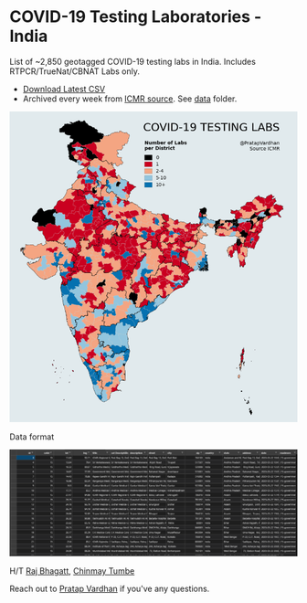 # COVID-19 Testing Laboratories - India

List of ~2,850 geotagged COVID-19 testing labs in India. Includes RTPCR/TrueNat/CBNAT Labs only.

- [Download Latest CSV](testing-facilities.csv)
- Archived every week from [ICMR source](https://covid.icmr.org.in/testing-facilities). See [data](data/) folder.

![map](images/icmr-covid-labs.png)

Data format

![csv](images/csv.png)

H/T [Raj Bhagatt](https://twitter.com/rajbhagatt/status/1422830734935400448), [Chinmay Tumbe](https://twitter.com/ChinmayTumbe/status/1422812865170345987)

Reach out to [Pratap Vardhan](https://pratapvardhan.com/) if you've any questions.
